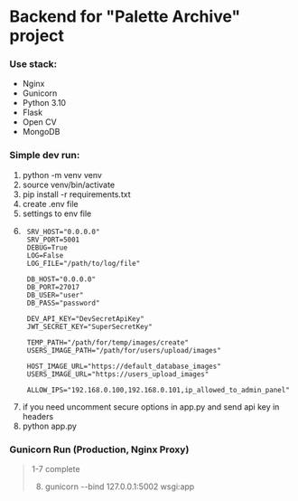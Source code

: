 # Backend for "Palette Archive" project

### Use stack:

* Nginx
* Gunicorn
* Python 3.10
* Flask
* Open CV
* MongoDB

### Simple dev run:
1. python -m venv venv
2. source venv/bin/activate
3. pip install -r requirements.txt
4. create .env file
5. settings to env file
6. ```
    SRV_HOST="0.0.0.0"
    SRV_PORT=5001
    DEBUG=True
    LOG=False
    LOG_FILE="/path/to/log/file"
    
    DB_HOST="0.0.0.0"
    DB_PORT=27017
    DB_USER="user"
    DB_PASS="password"
    
    DEV_API_KEY="DevSecretApiKey"
    JWT_SECRET_KEY="SuperSecretKey"
    
    TEMP_PATH="/path/for/temp/images/create"
    USERS_IMAGE_PATH="/path/for/users/upload/images"
    
    HOST_IMAGE_URL="https://default_database_images"
    USERS_IMAGE_URL="https://users_upload_images"
    
    ALLOW_IPS="192.168.0.100,192.168.0.101,ip_allowed_to_admin_panel"

7. if you need uncomment secure options in app.py and send api key in headers
8. python app.py

### Gunicorn Run (Production, Nginx Proxy)
> 1-7 complete
> 
> 8. gunicorn --bind 127.0.0.1:5002 wsgi:app